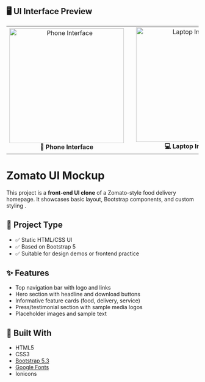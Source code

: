 
## 🖥️ UI Interface Preview

<table>
  <tr>
    <td align="center">
      <img src="https://github.com/user-attachments/assets/307b5b22-cfe0-4b6e-9007-a7e04b1bd045" alt="Phone Interface" width="300"/><br/>
      <strong>📱 Phone Interface</strong>
    </td>
    <td width="40"></td> <!-- Space between the two -->
    <td align="center">
      <img src="https://github.com/user-attachments/assets/93224cae-e25d-4c9f-a3f8-cb9d68c5a435" alt="Laptop Interface" width="300"/><br/>
      <strong>💻 Laptop Interface</strong>
    </td>
  </tr>
</table>




# Zomato UI Mockup 

This project is a **front-end UI clone** of a Zomato-style food delivery homepage. It showcases basic layout, Bootstrap components, and custom styling .

## 🧪 Project Type


- ✅ Static HTML/CSS UI
- ✅ Based on Bootstrap 5
- ✅ Suitable for design demos or frontend practice

## ✨ Features

- Top navigation bar with logo and links
- Hero section with headline and download buttons
- Informative feature cards (food, delivery, service)
- Press/testimonial section with sample media logos
- Placeholder images and sample text

## 🧰 Built With

- HTML5
- CSS3
- [Bootstrap 5.3](https://getbootstrap.com/)
- [Google Fonts](https://fonts.google.com/)
- Ionicons



